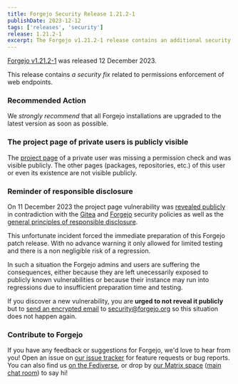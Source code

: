 ```yaml
---
title: Forgejo Security Release 1.21.2-1
publishDate: 2023-12-12
tags: ['releases', 'security']
release: 1.21.2-1
excerpt: The Forgejo v1.21.2-1 release contains an additional security fix related to permissions enforcement of API endpoints.
---
```


[Forgejo v1.21.2-1](https://codeberg.org/forgejo/forgejo/releases/tag/v1.21.2-1) was released 12 December 2023.

This release contains _a security fix_ related to permissions enforcement of web endpoints.

### Recommended Action

We _strongly recommend_ that all Forgejo installations are upgraded to the latest version as soon as possible.

### The project page of private users is publicly visible

The [project page](https://forgejo.org/docs/v1.21/user/project/) of a
private user was missing a permission check and was visible
publicly. The other pages (packages, repositories, etc.) of this user
or even its existence are not visible publicly.

### Reminder of responsible disclosure

On 11 December 2023 the project page vulnerability was [revealed publicly](https://github.com/go-gitea/gitea/pull/28423)
in contradiction with the
[Gitea](https://github.com/go-gitea/gitea/blob/763938e889c233e82a1a046010b9d332abaa833f/SECURITY.md#reporting-a-vulnerability) and
[Forgejo](https://codeberg.org/forgejo/forgejo/src/branch/forgejo/CONTRIBUTING.md) security policies
as well as the [general principles of responsible disclosure](https://en.wikipedia.org/wiki/Coordinated_vulnerability_disclosure).

This unfortunate incident forced the immediate preparation of this
Forgejo patch release. With no advance warning it only allowed for limited testing
and there is a non negligible risk of a regression.

In such a situation the Forgejo admins and users are suffering the
consequences, either because they are left unecessarily exposed to
publicly known vulnerabilities or because their instance may run into
regressions due to insufficient preparation time and testing.

If you discover a new vulnerability, you are **urged to not reveal it
publicly** but to [send an encrypted email](https://forgejo.org/.well-known/security.txt) to security@forgejo.org so
this situation does not happen again.

### Contribute to Forgejo

If you have any feedback or suggestions for Forgejo, we'd love to hear from you! Open an issue on [our issue tracker](https://codeberg.org/forgejo/forgejo/issues) for feature requests or bug reports. You can also find us [on the Fediverse](https://floss.social/@forgejo), or drop by [our Matrix space](https://matrix.to/#/#forgejo:matrix.org) ([main chat room](https://matrix.to/#/#forgejo-chat:matrix.org)) to say hi!
